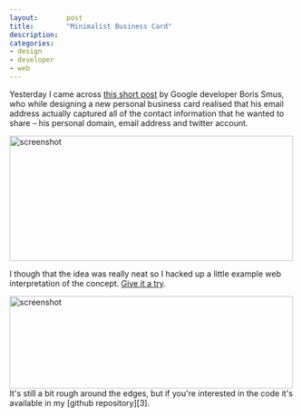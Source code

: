 ```yaml
---
layout:       post
title:        "Minimalist Business Card"
description: 
categories:     
- design
- developer
- web 
---
```


Yesterday I came across [this short post][1] by Google developer Boris Smus, who while designing a new personal business card realised that his email address actually captured all of the contact information that he wanted to share &ndash; his personal domain, email address and twitter account.

<a href="http://smus.com/minimal-business-card-design" class="image-wrapper">
  <img class="bordered" alt="screenshot" src="{{ site.url}}/img/posts/boris_smus_card_screenshot.jpg" width="500" height="221" />
</a>

I though that the idea was really neat so I hacked up a little example web interpretation of the concept. [Give it a try][2].

<a href="http://sandbox.dlimiter.net/card/" class="image-wrapper">
  <img class="bordered" alt="screenshot" src="{{ site.url}}/img/posts/card_screenshot.jpg" width="500" height="163" />
</a>
It's still a bit rough around the edges, but if you're interested in the code it's available in my [github repository][3].

[1]:http://smus.com/minimal-business-card-design
[2]:http://sandbox.dlimiter.net/card/
[3]:https://github.com/dlimiter/simple_card